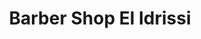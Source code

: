 ---
title: "Barber Shop El Idrissi"
url: /sant-andreu-de-la-barca/barber-shop-el-idrissi/
shop: peluquería
---